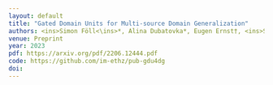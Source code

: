 ```yaml
---
layout: default
title: "Gated Domain Units for Multi-source Domain Generalization"
authors: <ins>Simon Föll<\ins>*, Alina Dubatovka*, Eugen Ernst†, <ins>Siu Lun Chau<\ins>†, Martin Maritsch, Patrik Okanovic, Gudrun Thäter, Joachim M Buhmann, Felix Wortmann, <ins>Krikamol Muandet</ins> (* denotes first joint, † denotes second joint authors)
venue: Preprint
year: 2023
pdf: https://arxiv.org/pdf/2206.12444.pdf
code: https://github.com/im-ethz/pub-gdu4dg
doi: 
---
```

